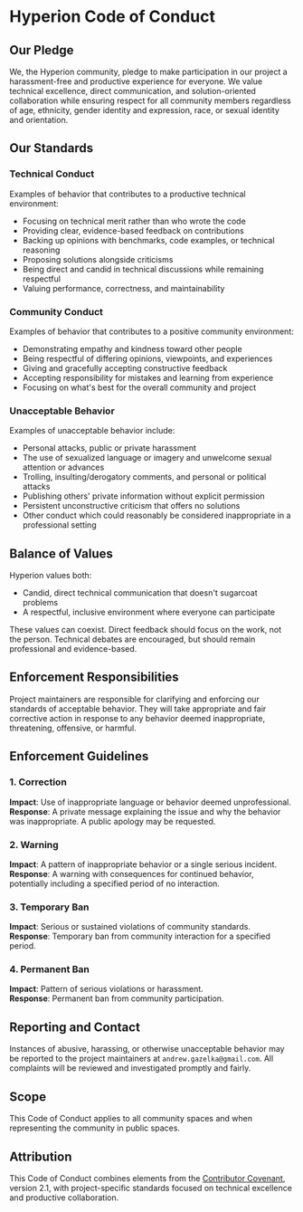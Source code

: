 # Hyperion Code of Conduct

## Our Pledge

We, the Hyperion community, pledge to make participation in our project a harassment-free and productive experience for everyone. We value technical excellence, direct communication, and solution-oriented collaboration while ensuring respect for all community members regardless of age, ethnicity, gender identity and expression, race, or sexual identity and orientation.

## Our Standards

### Technical Conduct
Examples of behavior that contributes to a productive technical environment:

* Focusing on technical merit rather than who wrote the code
* Providing clear, evidence-based feedback on contributions
* Backing up opinions with benchmarks, code examples, or technical reasoning
* Proposing solutions alongside criticisms
* Being direct and candid in technical discussions while remaining respectful
* Valuing performance, correctness, and maintainability

### Community Conduct
Examples of behavior that contributes to a positive community environment:

* Demonstrating empathy and kindness toward other people
* Being respectful of differing opinions, viewpoints, and experiences
* Giving and gracefully accepting constructive feedback
* Accepting responsibility for mistakes and learning from experience
* Focusing on what's best for the overall community and project

### Unacceptable Behavior
Examples of unacceptable behavior include:

* Personal attacks, public or private harassment
* The use of sexualized language or imagery and unwelcome sexual attention or advances
* Trolling, insulting/derogatory comments, and personal or political attacks
* Publishing others' private information without explicit permission
* Persistent unconstructive criticism that offers no solutions
* Other conduct which could reasonably be considered inappropriate in a professional setting

## Balance of Values

Hyperion values both:
* Candid, direct technical communication that doesn't sugarcoat problems
* A respectful, inclusive environment where everyone can participate

These values can coexist. Direct feedback should focus on the work, not the person. Technical debates are encouraged, but should remain professional and evidence-based.

## Enforcement Responsibilities

Project maintainers are responsible for clarifying and enforcing our standards of acceptable behavior. They will take appropriate and fair corrective action in response to any behavior deemed inappropriate, threatening, offensive, or harmful.

## Enforcement Guidelines

### 1. Correction
**Impact**: Use of inappropriate language or behavior deemed unprofessional.  
**Response**: A private message explaining the issue and why the behavior was inappropriate. A public apology may be requested.

### 2. Warning
**Impact**: A pattern of inappropriate behavior or a single serious incident.  
**Response**: A warning with consequences for continued behavior, potentially including a specified period of no interaction.

### 3. Temporary Ban
**Impact**: Serious or sustained violations of community standards.  
**Response**: Temporary ban from community interaction for a specified period.

### 4. Permanent Ban
**Impact**: Pattern of serious violations or harassment.  
**Response**: Permanent ban from community participation.

## Reporting and Contact

Instances of abusive, harassing, or otherwise unacceptable behavior may be reported to the project maintainers at `andrew.gazelka@gmail.com`. All complaints will be reviewed and investigated promptly and fairly.

## Scope

This Code of Conduct applies to all community spaces and when representing the community in public spaces.

## Attribution

This Code of Conduct combines elements from the [Contributor Covenant](https://www.contributor-covenant.org), version 2.1, with project-specific standards focused on technical excellence and productive collaboration.
